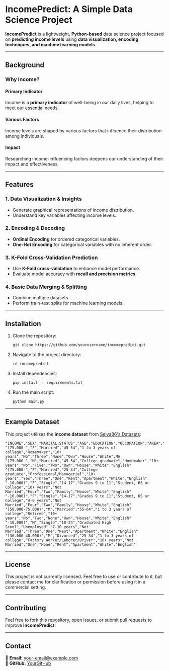 # IncomePredict: A Simple Data Science Project

**IncomePredict** is a lightweight, **Python-based** data science project focused on **predicting income levels** using **data visualization, encoding techniques, and machine learning models**.

---

## Background

### Why Income?
#### **Primary Indicator**
Income is a **primary indicator** of well-being in our daily lives, helping to meet our essential needs.

#### **Various Factors**
Income levels are shaped by various factors that influence their distribution among individuals.

#### **Impact**
Researching income-influencing factors deepens our understanding of their impact and effectiveness.

---

## Features

### 1. **Data Visualization & Insights**
   - Generate graphical representations of income distribution.
   - Understand key variables affecting income levels.

### 2. **Encoding & Decoding**
   - **Ordinal Encoding** for ordered categorical variables.
   - **One-Hot Encoding** for categorical variables with no inherent order.

### 3. **K-Fold Cross-Validation Prediction**
   - Use **K-Fold cross-validation** to enhance model performance.
   - Evaluate model accuracy with **recall and precision metrics**.

### 4. **Basic Data Merging & Splitting**
   - Combine multiple datasets.
   - Perform train-test splits for machine learning models.

---

## Installation

1. Clone the repository:
   ```bash
   git clone https://github.com/yourusername/incomepredict.git
   ```
2. Navigate to the project directory:
   ```bash
   cd incomepredict
   ```
3. Install dependencies:
   ```bash
   pip install -r requirements.txt
   ```
4. Run the main script:
   ```bash
   python main.py
   ```

---

## Example Dataset
This project utilizes the **income dataset** from [Selva86's Datasets](https://github.com/selva86/datasets/blob/master/income.csv):
```
"INCOME","SEX","MARITAL.STATUS","AGE","EDUCATION","OCCUPATION","AREA","DUAL.INCOMES","HOUSEHOLD.SIZE","UNDER18","HOUSEHOLDER","HOME.TYPE","ETHNIC.CLASS","LANGUAGE"
"[75.000-","F","Married","45-54","1 to 3 years of college","Homemaker","10+ years","No","Three","None","Own","House","White",NA
"[75.000-","M","Married","45-54","College graduate","Homemaker","10+ years","No","Five","Two","Own","House","White","English"
"[75.000-","F","Married","25-34","College graduate","Professional/Managerial","10+ years","Yes","Three","One","Rent","Apartment","White","English"
"-10.000)","F","Single","14-17","Grades 9 to 11","Student, HS or College","10+ years","Not Married","Four","Two","Family","House","White","English"
"-10.000)","F","Single","14-17","Grades 9 to 11","Student, HS or College","4-6 years","Not Married","Four","Two","Family","House","White","English"
"[50.000-75.000)","M","Married","55-64","1 to 3 years of college","Retired","10+ years","No","Two","None","Own","House","White","English"
"-10.000)","M","Single","18-24","Graduated High Scool","Unemployed","7-10 years","Not Married","Three","One","Rent","Apartment","White","English"
"[30.000-40.000)","M","Divorced","25-34","1 to 3 years of college","Factory Worker/Laborer/Driver","10+ years","Not Married","One","None","Rent","Apartment","White","English"
```

---

## License
This project is not currently licensed. Feel free to use or contribute to it, but please contact me for clarification or permission before using it in a commercial setting.

---

## Contributing
Feel free to fork this repository, open issues, or submit pull requests to improve **IncomePredict**!

---

## Contact
📧 **Email:** your-email@example.com  
🐙 **GitHub:** [YourGitHub](https://github.com/yourusername)


